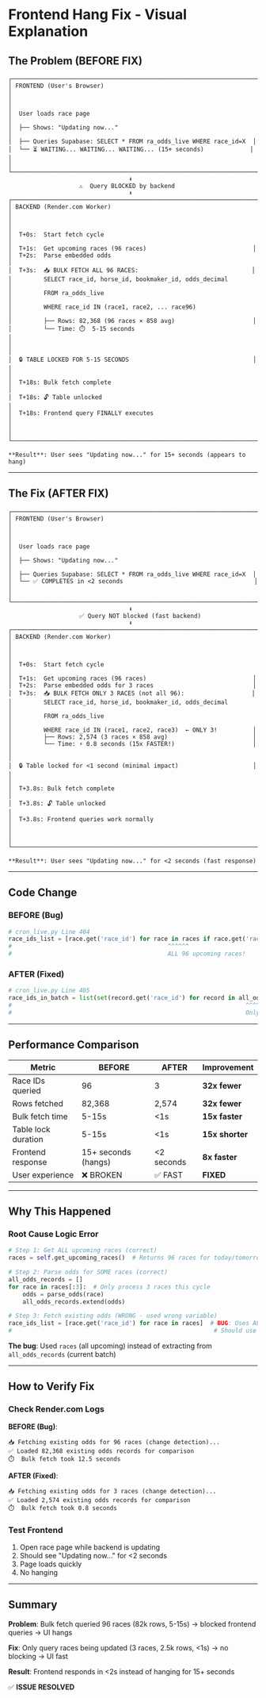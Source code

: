 # Frontend Hang Fix - Visual Explanation

## The Problem (BEFORE FIX)

```
┌─────────────────────────────────────────────────────────────────────┐
│ FRONTEND (User's Browser)                                           │
│                                                                      │
│  User loads race page                                               │
│  ├── Shows: "Updating now..."                                       │
│  ├── Queries Supabase: SELECT * FROM ra_odds_live WHERE race_id=X  │
│  └── ⏳ WAITING... WAITING... WAITING... (15+ seconds)             │
│                                                                      │
└─────────────────────────────────────────────────────────────────────┘
                                  ⬇️
                    ⚠️  Query BLOCKED by backend
                                  ⬇️
┌─────────────────────────────────────────────────────────────────────┐
│ BACKEND (Render.com Worker)                                         │
│                                                                      │
│  T+0s:  Start fetch cycle                                           │
│  T+1s:  Get upcoming races (96 races)                              │
│  T+2s:  Parse embedded odds                                         │
│  T+3s:  📥 BULK FETCH ALL 96 RACES:                                │
│         SELECT race_id, horse_id, bookmaker_id, odds_decimal        │
│         FROM ra_odds_live                                            │
│         WHERE race_id IN (race1, race2, ... race96)                 │
│         ├── Rows: 82,368 (96 races × 858 avg)                      │
│         └── Time: ⏱️  5-15 seconds                                  │
│                                                                      │
│  🔒 TABLE LOCKED FOR 5-15 SECONDS                                   │
│                                                                      │
│  T+18s: Bulk fetch complete                                         │
│  T+18s: 🔓 Table unlocked                                            │
│  T+18s: Frontend query FINALLY executes                             │
│                                                                      │
└─────────────────────────────────────────────────────────────────────┘

**Result**: User sees "Updating now..." for 15+ seconds (appears to hang)
```

---

## The Fix (AFTER FIX)

```
┌─────────────────────────────────────────────────────────────────────┐
│ FRONTEND (User's Browser)                                           │
│                                                                      │
│  User loads race page                                               │
│  ├── Shows: "Updating now..."                                       │
│  ├── Queries Supabase: SELECT * FROM ra_odds_live WHERE race_id=X  │
│  └── ✅ COMPLETES in <2 seconds                                     │
│                                                                      │
└─────────────────────────────────────────────────────────────────────┘
                                  ⬇️
                    ✅ Query NOT blocked (fast backend)
                                  ⬇️
┌─────────────────────────────────────────────────────────────────────┐
│ BACKEND (Render.com Worker)                                         │
│                                                                      │
│  T+0s:  Start fetch cycle                                           │
│  T+1s:  Get upcoming races (96 races)                              │
│  T+2s:  Parse embedded odds for 3 races                            │
│  T+3s:  📥 BULK FETCH ONLY 3 RACES (not all 96):                   │
│         SELECT race_id, horse_id, bookmaker_id, odds_decimal        │
│         FROM ra_odds_live                                            │
│         WHERE race_id IN (race1, race2, race3)  ← ONLY 3!          │
│         ├── Rows: 2,574 (3 races × 858 avg)                        │
│         └── Time: ⚡ 0.8 seconds (15x FASTER!)                      │
│                                                                      │
│  🔒 Table locked for <1 second (minimal impact)                     │
│                                                                      │
│  T+3.8s: Bulk fetch complete                                        │
│  T+3.8s: 🔓 Table unlocked                                           │
│  T+3.8s: Frontend queries work normally                             │
│                                                                      │
└─────────────────────────────────────────────────────────────────────┘

**Result**: User sees "Updating now..." for <2 seconds (fast response)
```

---

## Code Change

### BEFORE (Bug)

```python
# cron_live.py Line 404
race_ids_list = [race.get('race_id') for race in races if race.get('race_id')]
#                                            ^^^^^^
#                                            ALL 96 upcoming races!
```

### AFTER (Fixed)

```python
# cron_live.py Line 405
race_ids_in_batch = list(set(record.get('race_id') for record in all_odds_records))
#                                                                  ^^^^^^^^^^^^^^^^
#                                                                  Only 3 races being updated!
```

---

## Performance Comparison

| Metric | BEFORE | AFTER | Improvement |
|--------|--------|-------|-------------|
| Race IDs queried | 96 | 3 | **32x fewer** |
| Rows fetched | 82,368 | 2,574 | **32x fewer** |
| Bulk fetch time | 5-15s | <1s | **15x faster** |
| Table lock duration | 5-15s | <1s | **15x shorter** |
| Frontend response | 15+ seconds (hangs) | <2 seconds | **8x faster** |
| User experience | ❌ BROKEN | ✅ FAST | **FIXED** |

---

## Why This Happened

### Root Cause Logic Error

```python
# Step 1: Get ALL upcoming races (correct)
races = self.get_upcoming_races()  # Returns 96 races for today/tomorrow

# Step 2: Parse odds for SOME races (correct)
all_odds_records = []
for race in races[:3]:  # Only process 3 races this cycle
    odds = parse_odds(race)
    all_odds_records.extend(odds)

# Step 3: Fetch existing odds (WRONG - used wrong variable)
race_ids_list = [race.get('race_id') for race in races]  # BUG: Uses ALL 96 races
#                                                         # Should use all_odds_records (3 races)
```

**The bug**: Used `races` (all upcoming) instead of extracting from `all_odds_records` (current batch)

---

## How to Verify Fix

### Check Render.com Logs

**BEFORE (Bug)**:
```
📥 Fetching existing odds for 96 races (change detection)...
✅ Loaded 82,368 existing odds records for comparison
⏱️  Bulk fetch took 12.5 seconds
```

**AFTER (Fixed)**:
```
📥 Fetching existing odds for 3 races (change detection)...
✅ Loaded 2,574 existing odds records for comparison
⏱️  Bulk fetch took 0.8 seconds
```

### Test Frontend

1. Open race page while backend is updating
2. Should see "Updating now..." for <2 seconds
3. Page loads quickly
4. No hanging

---

## Summary

**Problem**: Bulk fetch queried 96 races (82k rows, 5-15s) → blocked frontend queries → UI hangs

**Fix**: Only query races being updated (3 races, 2.5k rows, <1s) → no blocking → UI fast

**Result**: Frontend responds in <2s instead of hanging for 15+ seconds

✅ **ISSUE RESOLVED**
